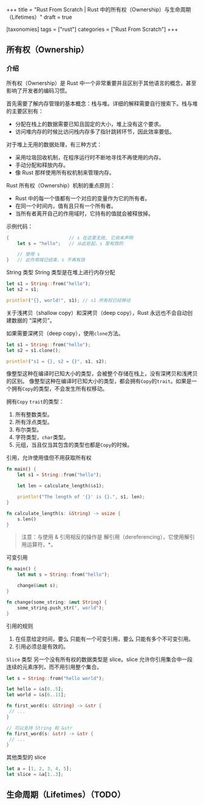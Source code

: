 +++
title = "Rust From Scratch | Rust 中的所有权（Ownership）与生命周期（Lifetimes）"
draft = true

[taxonomies]
tags = ["rust"]
categories = ["Rust From Scratch"]
+++

## 所有权（Ownership）

### 介绍

所有权（Ownership）是 Rust 中一个非常重要并且区别于其他语言的概念，甚至影响了开发者的编码习惯。

首先需要了解内存管理的基本概念：栈与堆。详细的解释需要自行搜索下。栈与堆的主要区别有：

- 分配在栈上的数据需要已知且固定的大小，堆上没有这个要求。
- 访问堆内存的时候比访问栈内存多了指针跳转环节，因此效率要低。

对于堆上无用的数据处理，有三种方式：

- 采用垃圾回收机制，在程序运行时不断地寻找不再使用的内存。
- 手动分配和释放内存。
- 像 Rust 那样使用所有权机制来管理内存。

Rust 所有权（Ownership）机制的重点原则：

- Rust 中的每一个值都有一个对应的变量作为它的所有者。
- 在同一个时间内，值有且只有一个所有者。
- 当所有者离开自己的作用域时，它持有的值就会被释放掉。

示例代码：
```rust
{                      // s 在这里无效, 它尚未声明
    let s = "hello";   // 从此处起，s 是有效的

    // 使用 s
}   // 此作用域已结束，s 不再有效
```

String 类型
String 类型是在堆上进行内存分配

```rust
let s1 = String::from("hello");
let s2 = s1;

println!("{}, world!", s1); // s1 所有权已经移动
```

关于浅拷贝（shallow copy）和深拷贝（deep copy），Rust 永远也不会自动创建数据的 “深拷贝”。

如果需要深拷贝（deep copy），使用`clone`方法。
```rust
let s1 = String::from("hello");
let s2 = s1.clone();

println!("s1 = {}, s2 = {}", s1, s2);
```

像整型这种在编译时已知大小的类型，会被整个存储在栈上，没有深拷贝和浅拷贝的区别。
像整型这种在编译时已知大小的类型，都会拥有`Copy`的`trait`。如果是一个拥有`Copy`的类型，不会发生所有权移动。

拥有`Copy` `trait`的类型：
1. 所有整数类型。
2. 所有浮点类型。
3. 布尔类型。
4. 字符类型，`char`类型。
5. 元组，当且仅当其包含的类型也都是`Copy`的时候。

引用，允许使用值但不用获取所有权
```rust
fn main() {
    let s1 = String::from("hello");

    let len = calculate_length(&s1);

    println!("The length of '{}' is {}.", s1, len);
}

fn calculate_length(s: &String) -> usize {
    s.len()
}
```

> 注意：与使用 & 引用相反的操作是 解引用（dereferencing），它使用解引用运算符，*。

可变引用
```rust
fn main() {
    let mut s = String::from("hello");

    change(&mut s);
}

fn change(some_string: &mut String) {
    some_string.push_str(", world");
}
```

引用的规则
1. 在任意给定时间，要么 只能有一个可变引用，要么 只能有多个不可变引用。
2. 引用必须总是有效的。

`Slice` 类型
另一个没有所有权的数据类型是 slice。slice 允许你引用集合中一段连续的元素序列，而不用引用整个集合。
```rust
let s = String::from("hello world");

let hello = &s[0..5];
let world = &s[6..11];
```

```rust
fn first_word(s: &String) -> &str {
 // ...
}

// 可以支持 String 和 &str
fn first_word(s: &str) -> &str {
 // ...
}
```

其他类型的 slice
```rust
let a = [1, 2, 3, 4, 5];
let slice = &a[1..3];
```

## 生命周期（Lifetimes）（TODO）

